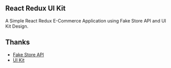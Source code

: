 ## React Redux UI Kit

A Simple React Redux E-Commerce Application using Fake Store API and UI Kit Design.

## Thanks

- [Fake Store API](https://github.com/keikaavousi/fake-store-api)
- [UI Kit](https://github.com/uikit/uikit)
